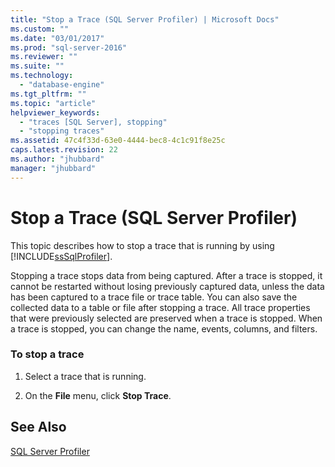 ```yaml
---
title: "Stop a Trace (SQL Server Profiler) | Microsoft Docs"
ms.custom: ""
ms.date: "03/01/2017"
ms.prod: "sql-server-2016"
ms.reviewer: ""
ms.suite: ""
ms.technology: 
  - "database-engine"
ms.tgt_pltfrm: ""
ms.topic: "article"
helpviewer_keywords: 
  - "traces [SQL Server], stopping"
  - "stopping traces"
ms.assetid: 47c4f33d-63e0-4444-bec8-4c1c91f8e25c
caps.latest.revision: 22
ms.author: "jhubbard"
manager: "jhubbard"
---
```

# Stop a Trace (SQL Server Profiler)
  This topic describes how to stop a trace that is running by using [!INCLUDE[ssSqlProfiler](../../analysis-services/data-mining/includes/sssqlprofiler-md.md)].  
  
 Stopping a trace stops data from being captured. After a trace is stopped, it cannot be restarted without losing previously captured data, unless the data has been captured to a trace file or trace table. You can also save the collected data to a table or file after stopping a trace. All trace properties that were previously selected are preserved when a trace is stopped. When a trace is stopped, you can change the name, events, columns, and filters.  
  
### To stop a trace  
  
1.  Select a trace that is running.  
  
2.  On the **File** menu, click **Stop Trace**.  
  
## See Also  
 [SQL Server Profiler](../../tools/sql-server-profiler/sql-server-profiler.md)  
  
  